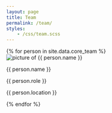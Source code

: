 ```yaml
---
layout: page
title: Team
permalink: /team/
styles:
    - /css/team.scss
---
```


<div class="person-container">
  {% for person in site.data.core_team %}
  <div class="person">
    <img class="picture" src="{{ person.picture | relative_url }}" alt="picture of {{ person.name }}">
    <div class="info">
      <p class="name">{{ person.name }}</p>
      <p class="role">{{ person.role }}</p>
      <p class="location">{{ person.location }}</p>
    </div>
  </div>
  {% endfor %}
</div>
